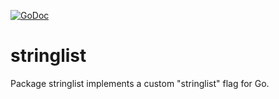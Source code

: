 [![GoDoc](https://godoc.org/github.com/stringlist/stringlist?status.svg)](http://godoc.org/github.com/mkmik/stringlist)

# stringlist
Package stringlist implements a custom "stringlist" flag for Go.
